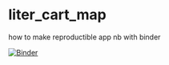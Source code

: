 # liter_cart_map
how to make reproductible app nb with binder


[![Binder](https://mybinder.org/badge_logo.svg)](https://mybinder.org/v2/gh/Rekidiang2/liter_cart_map/master?filepath=literature_review.ipynb)
